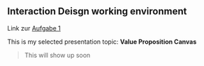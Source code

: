 ## Interaction Deisgn working environment

Link zur [Aufgabe 1](https://de.freepik.com/vektoren-kostenlos/oops-explosionsvektor_2799409.htm) 

This is my selected presentation topic: **Value Proposition Canvas** 
> This will show up soon
